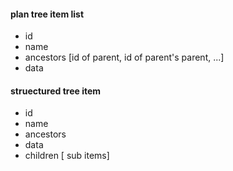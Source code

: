 #### plan tree item list

- id
- name
- ancestors  [id of parent, id of parent's parent, ...]
- data


#### struectured tree item

- id
- name
- ancestors
- data
- children [ sub items]
